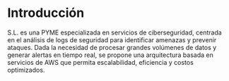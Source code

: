 # Introducción
S.L. es una PYME especializada en servicios de ciberseguridad, centrada en el análisis de logs de seguridad para identificar amenazas y prevenir ataques. Dada la necesidad de procesar grandes volúmenes de datos y generar alertas en tiempo real, se propone una arquitectura basada en servicios de AWS que permita escalabilidad, eficiencia y costos optimizados.
